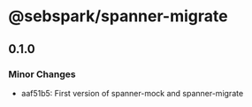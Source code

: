 # @sebspark/spanner-migrate

## 0.1.0

### Minor Changes

- aaf51b5: First version of spanner-mock and spanner-migrate
